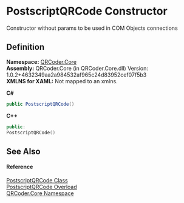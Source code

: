 # PostscriptQRCode Constructor


Constructor without params to be used in COM Objects connections



## Definition
**Namespace:** <a href="N_QRCoder_Core.md">QRCoder.Core</a>  
**Assembly:** QRCoder.Core (in QRCoder.Core.dll) Version: 1.0.2+4632349aa2a984532af965c24d83952cef07f5b3  
**XMLNS for XAML:** Not mapped to an xmlns.

**C#**
``` C#
public PostscriptQRCode()
```
**C++**
``` C++
public:
PostscriptQRCode()
```



## See Also


#### Reference
<a href="T_QRCoder_Core_PostscriptQRCode.md">PostscriptQRCode Class</a>  
<a href="Overload_QRCoder_Core_PostscriptQRCode__ctor.md">PostscriptQRCode Overload</a>  
<a href="N_QRCoder_Core.md">QRCoder.Core Namespace</a>  
